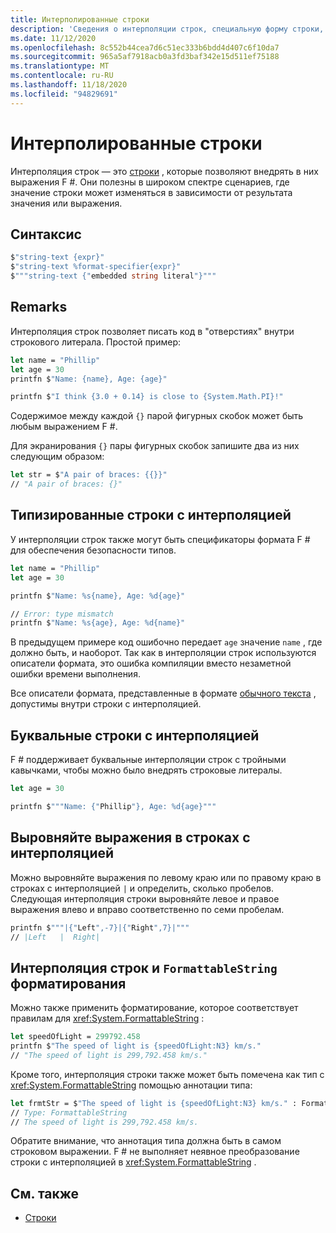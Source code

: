 ```yaml
---
title: Интерполированные строки
description: 'Сведения о интерполяции строк, специальную форму строки, которая позволяет внедрять выражения F # непосредственно внутри них.'
ms.date: 11/12/2020
ms.openlocfilehash: 8c552b44cea7d6c51ec333b6bdd4d407c6f10da7
ms.sourcegitcommit: 965a5af7918acb0a3fd3baf342e15d511ef75188
ms.translationtype: MT
ms.contentlocale: ru-RU
ms.lasthandoff: 11/18/2020
ms.locfileid: "94829691"
---
```

# <a name="interpolated-strings"></a>Интерполированные строки

Интерполяция строк — это [строки](strings.md) , которые позволяют внедрять в них выражения F #. Они полезны в широком спектре сценариев, где значение строки может изменяться в зависимости от результата значения или выражения.

## <a name="syntax"></a>Синтаксис

```fsharp
$"string-text {expr}"
$"string-text %format-specifier{expr}"
$"""string-text {"embedded string literal"}"""
```

## <a name="remarks"></a>Remarks

Интерполяция строк позволяет писать код в "отверстиях" внутри строкового литерала. Простой пример:

```fsharp
let name = "Phillip"
let age = 30
printfn $"Name: {name}, Age: {age}"

printfn $"I think {3.0 + 0.14} is close to {System.Math.PI}!"
```

Содержимое между каждой `{}` парой фигурных скобок может быть любым выражением F #.

Для экранирования `{}` пары фигурных скобок запишите два из них следующим образом:

```fsharp
let str = $"A pair of braces: {{}}"
// "A pair of braces: {}"
```

## <a name="typed-interpolated-strings"></a>Типизированные строки с интерполяцией

У интерполяции строк также могут быть спецификаторы формата F # для обеспечения безопасности типов.

```fsharp
let name = "Phillip"
let age = 30

printfn $"Name: %s{name}, Age: %d{age}"

// Error: type mismatch
printfn $"Name: %s{age}, Age: %d{name}"
```

В предыдущем примере код ошибочно передает `age` значение `name` , где должно быть, и наоборот. Так как в интерполяции строк используются описатели формата, это ошибка компиляции вместо незаметной ошибки времени выполнения.

Все описатели формата, представленные в формате [обычного текста](plaintext-formatting.md) , допустимы внутри строки с интерполяцией.

## <a name="verbatim-interpolated-strings"></a>Буквальные строки с интерполяцией

F # поддерживает буквальные интерполяции строк с тройными кавычками, чтобы можно было внедрять строковые литералы.

```fsharp
let age = 30

printfn $"""Name: {"Phillip"}, Age: %d{age}"""
```

## <a name="aligning-expressions-in-interpolated-strings"></a>Выровняйте выражения в строках с интерполяцией

Можно выровняйте выражения по левому краю или по правому краю в строках с интерполяцией `|` и определить, сколько пробелов. Следующая интерполяция строки выровняйте левое и правое выражения влево и вправо соответственно по семи пробелам.

```fsharp
printfn $"""|{"Left",-7}|{"Right",7}|"""
// |Left   |  Right|
```

## <a name="interpolated-strings-and-formattablestring-formatting"></a>Интерполяция строк и `FormattableString` форматирования

Можно также применить форматирование, которое соответствует правилам для <xref:System.FormattableString> :

```fsharp
let speedOfLight = 299792.458
printfn $"The speed of light is {speedOfLight:N3} km/s."
// "The speed of light is 299,792.458 km/s."
```

Кроме того, интерполяция строки также может быть помечена как тип с <xref:System.FormattableString> помощью аннотации типа:

```fsharp
let frmtStr = $"The speed of light is {speedOfLight:N3} km/s." : FormattableString
// Type: FormattableString
// The speed of light is 299,792.458 km/s.
```

Обратите внимание, что аннотация типа должна быть в самом строковом выражении. F # не выполняет неявное преобразование строки с интерполяцией в <xref:System.FormattableString> .

## <a name="see-also"></a>См. также

* [Строки](strings.md)
